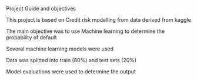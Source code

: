 Project Guide and objectives 

This project is based on Credit risk modelling from data derived from kaggle

The main objective was to use Machine learning to determine the probability of default

Several machine learning models were used

Data was splitted into train (80%) and test sets (20%)

Model evaluations were used to determine the output
